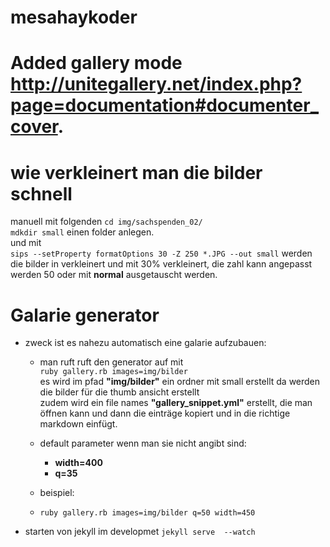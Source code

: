 # mesahaykoder
# Added gallery mode **http://unitegallery.net/index.php?page=documentation#documenter_cover**.

# wie verkleinert man die bilder schnell <br>
manuell mit folgenden
`cd img/sachspenden_02/`<br>
`mdkdir small` einen folder anlegen.<br>
und mit<br>
`sips --setProperty formatOptions 30 -Z 250 *.JPG --out small`
werden die bilder in verkleinert und mit 30% verkleinert, die zahl kann angepasst werden 50 oder mit **normal** ausgetauscht werden.


# Galarie generator
- zweck ist es nahezu automatisch eine galarie aufzubauen:
  - man ruft ruft den generator auf mit <br/>
    `ruby gallery.rb images=img/bilder` <br/>
    es wird im pfad **"img/bilder"** ein ordner mit small erstellt da werden die bilder für die thumb ansicht erstellt <br>
    zudem wird ein file names **"gallery_snippet.yml"** erstellt, die man öffnen kann und dann die einträge kopiert und in die richtige markdown einfügt.

  - default parameter wenn man sie nicht angibt sind:
    - **width=400**
    - **q=35**
  - beispiel:
  - `ruby gallery.rb images=img/bilder q=50 width=450`

- starten von jekyll im developmet `jekyll serve  --watch`

